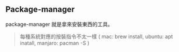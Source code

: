 ## Package-manager
package-manager 就是拿來安裝東西的工具。
> 每種系統對應的按裝指令不太一樣 ( mac: brew install, ubuntu: apt inatall, manjaro: pacman -S )
